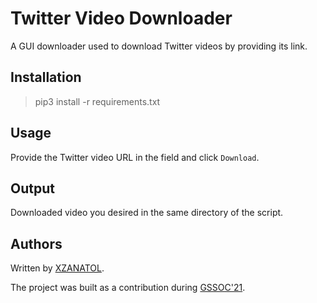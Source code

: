 # Twitter Video Downloader

A GUI downloader used to download Twitter videos by providing its link.

## Installation

> pip3 install -r requirements.txt

## Usage

Provide the Twitter video URL in the field and click `Download`.

## Output

Downloaded video you desired in the same directory of the script.

## Authors

Written by [XZANATOL](https://www.github.com/XZANATOL).

The project was built as a contribution during [GSSOC'21](https://gssoc.girlscript.tech/).
